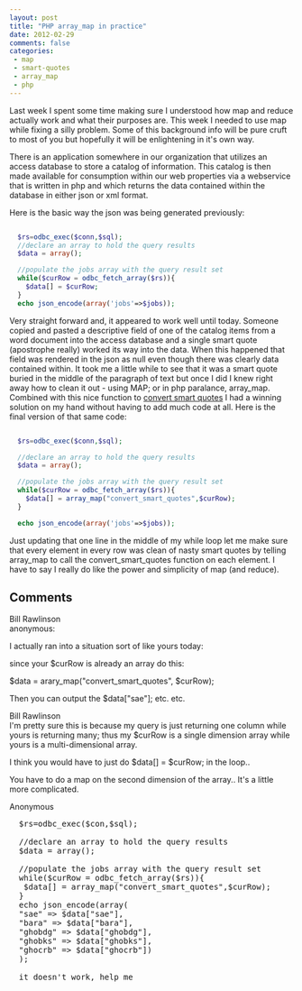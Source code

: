 ```yaml
---
layout: post
title: "PHP array_map in practice"
date: 2012-02-29
comments: false
categories:
 - map
 - smart-quotes
 - array_map
 - php
---
```



Last week I spent some time making sure I understood how map and reduce actually work and what their purposes are. This week I needed to use map while fixing a silly problem. Some of this background info will be pure cruft to most of you but hopefully it will be enlightening in it's own way.

There is an application somewhere in our organization that utilizes an access database to store a catalog of information. This catalog is then made available for consumption within our web properties via a webservice that is written in php and which returns the data contained within the database in either json or xml format.

Here is the basic way the json was being generated previously:

```php

  $rs=odbc_exec($conn,$sql);
  //declare an array to hold the query results
  $data = array();

  //populate the jobs array with the query result set
  while($curRow = odbc_fetch_array($rs)){
    $data[] = $curRow;
  }
  echo json_encode(array('jobs'=>$jobs));

```

Very straight forward and, it appeared to work well until today.  Someone copied and pasted a descriptive field of one of the catalog items from a word document into the access database and a single smart quote (apostrophe really) worked its way into the data.  When this happened that field was rendered in the json as null even though there was clearly data contained within.
It took me a little while to see that it was a smart quote buried in the middle of the paragraph of text but once I did I knew right away how to clean it out - using MAP; or in php paralance, array_map.  Combined with this nice function to <a href="http://shiflett.org/blog/2005/oct/convert-smart-quotes-with-php">convert smart quotes</a> I had a winning solution on my hand without having to add much code at all.  Here is the final version of that same code:


```php

  $rs=odbc_exec($conn,$sql);

  //declare an array to hold the query results
  $data = array();

  //populate the jobs array with the query result set
  while($curRow = odbc_fetch_array($rs)){
    $data[] = array_map("convert_smart_quotes",$curRow);
  }

  echo json_encode(array('jobs'=>$jobs));

```

Just updating that one line in the middle of my while loop let me make sure that every element in every row was clean of nasty smart quotes by telling array_map to call the convert_smart_quotes function on each element.  I have to say I really do like the power and simplicity of map (and reduce).

<h2>Comments</h2>
<div class='comments'>
<div class='comment'>
<div class='author'>Bill Rawlinson</div>
<div class='content'>
anonymous:

I actually ran into a situation sort of like yours today:

since your $curRow is already an array do this:

$data = arary_map("convert_smart_quotes", $curRow);

Then you can output the $data["sae"];  etc. etc.</div>
</div>
<div class='comment'>
<div class='author'>Bill Rawlinson</div>
<div class='content'>
I'm pretty sure this is because my query is just returning one column while yours is returning many; thus my $curRow is a single dimension array while yours is a multi-dimensional array.

I think you would have to just do $data[] = $curRow; in the loop..

You have to do a map on the second dimension of the array.. It's a little more complicated.</div>
</div>
<div class='comment'>
<div class='author'>Anonymous</div>
<div class='content'>

<pre>
  $rs=odbc_exec($con,$sql);

  //declare an array to hold the query results
  $data = array();

  //populate the jobs array with the query result set
  while($curRow = odbc_fetch_array($rs)){
   $data[] = array_map("convert_smart_quotes",$curRow);
  }
  echo json_encode(array(
  "sae" => $data["sae"],
  "bara" => $data["bara"],
  "ghobdg" => $data["ghobdg"],
  "ghobks" => $data["ghobks"],
  "ghocrb" => $data["ghocrb"])
  );

  it doesn't work, help me
</pre>

  </div>
</div>
</div>
